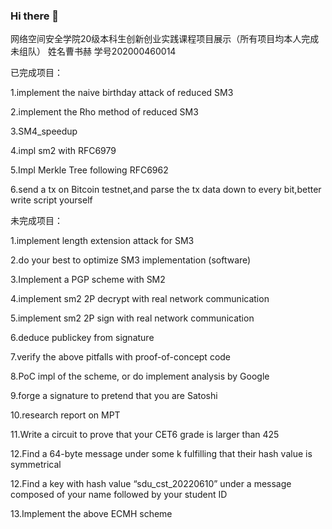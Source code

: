 ### Hi there 👋

<!--
**cshuhe/cshuhe** is a ✨ _special_ ✨ repository because its `README.md` (this file) appears on your GitHub profile.

Here are some ideas to get you started:

- 🔭 I’m currently working on ...
- 🌱 I’m currently learning ...
- 👯 I’m looking to collaborate on ...
- 🤔 I’m looking for help with ...
- 💬 Ask me about ...
- 📫 How to reach me: ...
- 😄 Pronouns: ...
- ⚡ Fun fact: ...
-->
网络空间安全学院20级本科生创新创业实践课程项目展示（所有项目均本人完成未组队）
姓名曹书赫
学号202000460014

已完成项目：

1.implement the naive birthday attack of reduced SM3

2.implement the Rho method of reduced SM3

3.SM4_speedup

4.impl sm2 with RFC6979

5.Impl Merkle Tree following RFC6962

6.send a tx on Bitcoin testnet,and parse the tx data down to every bit,better write script yourself


未完成项目：

1.implement length extension attack for SM3

2.do your best to optimize SM3 implementation (software)

3.Implement a PGP scheme with SM2

4.implement sm2 2P decrypt with real network communication

5.implement sm2 2P sign with real network communication

6.deduce publickey from signature

7.verify the above pitfalls with proof-of-concept code

8.PoC impl of the scheme, or do implement analysis by Google

9.forge a signature to pretend that you are Satoshi

10.research report on MPT

11.Write a circuit to prove that your CET6 grade is larger than 425

12.Find a 64-byte message under some k fulfilling that their hash value is symmetrical

12.Find a key with hash value “sdu_cst_20220610” under a message composed of your name followed by your student ID

13.Implement the above ECMH scheme
